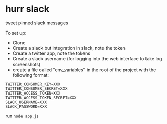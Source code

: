 # hurr slack
tweet pinned slack messages

To set up:

- Clone
- Create a slack but integration in slack, note the token
- Create a twitter app, note the tokens
- Create a slack username (for logging into the web interface to take log screenshots)
- create a file called "env_variables" in the root of the project with the following format:

```SLACK_TOKEN=XXX
TWITTER_CONSUMER_KEY=XXX
TWITTER_CONSUMER_SECRET=XXX
TWITTER_ACCESS_TOKEN=XXX
TWITTER_ACCESS_TOKEN_SECRET=XXX
SLACK_USERNAME=XXX
SLACK_PASSWORD=XXX
```

run ```node app.js```

